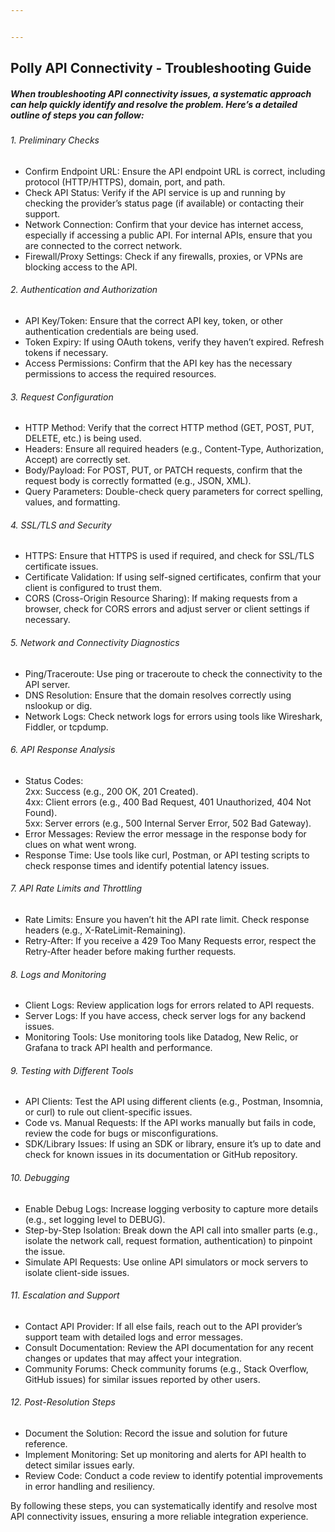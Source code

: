 ```yaml
---


---
```


<h2 id="polly-api-connectivity---troubleshooting-guide">Polly API Connectivity - Troubleshooting Guide</h2>
<h5 id="when-troubleshooting-api-connectivity-issues-a-systematic-approach-can-help-quickly-identify-and-resolve-the-problem.-heres-a-detailed-outline-of-steps-you-can-follow">When troubleshooting API connectivity issues, a systematic approach can help quickly identify and resolve the problem. Here’s a detailed outline of steps you can follow:</h5>
<h6 id="preliminary-checks">1. Preliminary Checks</h6>
<ul>
<li>Confirm Endpoint URL: Ensure the API endpoint URL is correct, including protocol (HTTP/HTTPS), domain, port, and path.</li>
<li>Check API Status: Verify if the API service is up and running by checking the provider’s status page (if available) or contacting their support.</li>
<li>Network Connection: Confirm that your device has internet access, especially if accessing a public API. For internal APIs, ensure that you are connected to the correct network.</li>
<li>Firewall/Proxy Settings: Check if any firewalls, proxies, or VPNs are blocking access to the API.</li>
</ul>
<h6 id="authentication-and-authorization">2. Authentication and Authorization</h6>
<ul>
<li>API Key/Token: Ensure that the correct API key, token, or other authentication credentials are being used.</li>
<li>Token Expiry: If using OAuth tokens, verify they haven’t expired. Refresh tokens if necessary.</li>
<li>Access Permissions: Confirm that the API key has the necessary permissions to access the required resources.</li>
</ul>
<h6 id="request-configuration">3. Request Configuration</h6>
<ul>
<li>HTTP Method: Verify that the correct HTTP method (GET, POST, PUT, DELETE, etc.) is being used.</li>
<li>Headers: Ensure all required headers (e.g., Content-Type, Authorization, Accept) are correctly set.</li>
<li>Body/Payload: For POST, PUT, or PATCH requests, confirm that the request body is correctly formatted (e.g., JSON, XML).</li>
<li>Query Parameters: Double-check query parameters for correct spelling, values, and formatting.</li>
</ul>
<h6 id="ssltls-and-security">4. SSL/TLS and Security</h6>
<ul>
<li>HTTPS: Ensure that HTTPS is used if required, and check for SSL/TLS certificate issues.</li>
<li>Certificate Validation: If using self-signed certificates, confirm that your client is configured to trust them.</li>
<li>CORS (Cross-Origin Resource Sharing): If making requests from a browser, check for CORS errors and adjust server or client settings if necessary.</li>
</ul>
<h6 id="network-and-connectivity-diagnostics">5. Network and Connectivity Diagnostics</h6>
<ul>
<li>Ping/Traceroute: Use ping or traceroute to check the connectivity to the API server.</li>
<li>DNS Resolution: Ensure that the domain resolves correctly using nslookup or dig.</li>
<li>Network Logs: Check network logs for errors using tools like Wireshark, Fiddler, or tcpdump.</li>
</ul>
<h6 id="api-response-analysis">6. API Response Analysis</h6>
<ul>
<li>Status Codes:<br>
2xx: Success (e.g., 200 OK, 201 Created).<br>
4xx: Client errors (e.g., 400 Bad Request, 401 Unauthorized, 404 Not Found).<br>
5xx: Server errors (e.g., 500 Internal Server Error, 502 Bad Gateway).</li>
<li>Error Messages: Review the error message in the response body for clues on what went wrong.</li>
<li>Response Time: Use tools like curl, Postman, or API testing scripts to check response times and identify potential latency issues.</li>
</ul>
<h6 id="api-rate-limits-and-throttling">7. API Rate Limits and Throttling</h6>
<ul>
<li>Rate Limits: Ensure you haven’t hit the API rate limit. Check response headers (e.g., X-RateLimit-Remaining).</li>
<li>Retry-After: If you receive a 429 Too Many Requests error, respect the Retry-After header before making further requests.</li>
</ul>
<h6 id="logs-and-monitoring">8. Logs and Monitoring</h6>
<ul>
<li>Client Logs: Review application logs for errors related to API requests.</li>
<li>Server Logs: If you have access, check server logs for any backend issues.</li>
<li>Monitoring Tools: Use monitoring tools like Datadog, New Relic, or Grafana to track API health and performance.</li>
</ul>
<h6 id="testing-with-different-tools">9. Testing with Different Tools</h6>
<ul>
<li>API Clients: Test the API using different clients (e.g., Postman, Insomnia, or curl) to rule out client-specific issues.</li>
<li>Code vs. Manual Requests: If the API works manually but fails in code, review the code for bugs or misconfigurations.</li>
<li>SDK/Library Issues: If using an SDK or library, ensure it’s up to date and check for known issues in its documentation or GitHub repository.</li>
</ul>
<h6 id="debugging">10. Debugging</h6>
<ul>
<li>Enable Debug Logs: Increase logging verbosity to capture more details (e.g., set logging level to DEBUG).</li>
<li>Step-by-Step Isolation: Break down the API call into smaller parts (e.g., isolate the network call, request formation, authentication) to pinpoint the issue.</li>
<li>Simulate API Requests: Use online API simulators or mock servers to isolate client-side issues.</li>
</ul>
<h6 id="escalation-and-support">11. Escalation and Support</h6>
<ul>
<li>Contact API Provider: If all else fails, reach out to the API provider’s support team with detailed logs and error messages.</li>
<li>Consult Documentation: Review the API documentation for any recent changes or updates that may affect your integration.</li>
<li>Community Forums: Check community forums (e.g., Stack Overflow, GitHub issues) for similar issues reported by other users.</li>
</ul>
<h6 id="post-resolution-steps">12. Post-Resolution Steps</h6>
<ul>
<li>Document the Solution: Record the issue and solution for future reference.</li>
<li>Implement Monitoring: Set up monitoring and alerts for API health to detect similar issues early.</li>
<li>Review Code: Conduct a code review to identify potential improvements in error handling and resiliency.</li>
</ul>
<p>By following these steps, you can systematically identify and resolve most API connectivity issues, ensuring a more reliable integration experience.</p>

